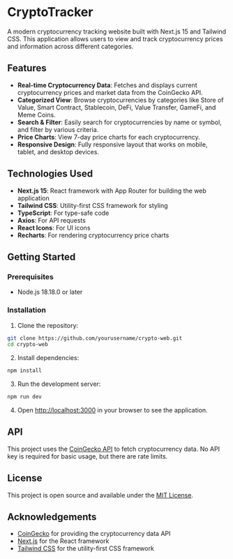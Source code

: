 # CryptoTracker

A modern cryptocurrency tracking website built with Next.js 15 and Tailwind CSS. This application allows users to view and track cryptocurrency prices and information across different categories.

## Features

- **Real-time Cryptocurrency Data**: Fetches and displays current cryptocurrency prices and market data from the CoinGecko API.
- **Categorized View**: Browse cryptocurrencies by categories like Store of Value, Smart Contract, Stablecoin, DeFi, Value Transfer, GameFi, and Meme Coins.
- **Search & Filter**: Easily search for cryptocurrencies by name or symbol, and filter by various criteria.
- **Price Charts**: View 7-day price charts for each cryptocurrency.
- **Responsive Design**: Fully responsive layout that works on mobile, tablet, and desktop devices.

## Technologies Used

- **Next.js 15**: React framework with App Router for building the web application
- **Tailwind CSS**: Utility-first CSS framework for styling
- **TypeScript**: For type-safe code
- **Axios**: For API requests
- **React Icons**: For UI icons
- **Recharts**: For rendering cryptocurrency price charts

## Getting Started

### Prerequisites

- Node.js 18.18.0 or later

### Installation

1. Clone the repository:
```bash
git clone https://github.com/yourusername/crypto-web.git
cd crypto-web
```

2. Install dependencies:
```bash
npm install
```

3. Run the development server:
```bash
npm run dev
```

4. Open [http://localhost:3000](http://localhost:3000) in your browser to see the application.

## API

This project uses the [CoinGecko API](https://www.coingecko.com/en/api) to fetch cryptocurrency data. No API key is required for basic usage, but there are rate limits.

## License

This project is open source and available under the [MIT License](LICENSE).

## Acknowledgements

- [CoinGecko](https://www.coingecko.com/) for providing the cryptocurrency data API
- [Next.js](https://nextjs.org/) for the React framework
- [Tailwind CSS](https://tailwindcss.com/) for the utility-first CSS framework
